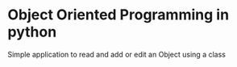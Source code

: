 # Object Oriented Programming in python
Simple application to read and add or edit an Object using a class
